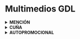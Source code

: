 # Multimedios GDL

<details>
<summary><b>MENCIÓN</b></summary>

  <details>
    <summary><i>SUPERIMPOSICION</i></summary>

#### MENCIÓN – SUPERIMPOSICION
- **COSTA RICA TOURISM BOARD**  
  - **Rango:** 14–15 s  
  - **ID:**
    ```
    16363340
    ```

- **PLEX**  
  - **Rango:** 5–12 s  
  - **ID:**
    ```
    16135314
    ```

- **RUNTIME**  
  - **Rango:** 6–11 s  
  - **ID:**
    ```
    16133456
    ```

- **ROKU CHANNEL**  
  - **Rango:** 4–11 s  
  - **ID:**
    ```
    16236863
    ```

- **PLUTO TV**  
  - **Rango:** 4–9 s  
  - **ID:**
    ```
    16120963
    ```

- **SAMSUNG TV PLUS**  
  - **Rango:** 5–9 s  
  - **ID:**
    ```
    16119647
    ```

- **RTC CLASIFICACION A**  
  - **Rango:** 7–10 s  
  - **ID:**
    ```
    16342490
    ```

- **SECRETO HERBAL**  
  - **Rango:** 15–19 s  
  - **ID:**
    ```
    16423812
    ```

- **STUDIO F**  
  - **Rango:** 10–11 s  
  - **ID:**
    ```
    16331389
    ```

- **TCL**  
  - **Rango:** 4–11 s  
  - **ID:**
    ```
    16055846
    ```

- **PRAGNA**  
  - **Rango:** 10–10 s  
  - **ID:**
    ```
    16233765
    ```

- **OH JOY**  
  - **Rango:** 10–10 s  
  - **ID:**
    ```
    16233761
    ```

- **FRUTARINDO**  
  - **Rango:** 10–10 s  
  - **ID:**
    ```
    16233756
    ```

- **CAJA POPULAR 15 DE MAYO**  
  - **Rango:** 11–11 s  
  - **ID:**
    ```
    16168830
    ```

- **LG CHANNELS**  
  - **Rango:** 9–9 s  
  - **ID:**
    ```
    16255906
    ```

- **CAJA POPULAR 15 DE MAYO**  
  - **Rango:** 11–11 s  
  - **ID:**
    ```
    16154216
    ```

- **CHESTER Y PECK**  
  - **Rango:** 11–11 s  
  - **ID:**
    ```
    16132974
    ```

- **BOUTIQUE LOOK AT ME**  
  - **Rango:** 13–13 s  
  - **ID:**
    ```
    16394888
    ```

- **L.A CLOTHING**  
  - **Rango:** 12–12 s  
  - **ID:**
    ```
    16369608
    ```

- **LG CHANNELS**  
  - **Rango:** 10–10 s  
  - **ID:**
    ```
    16156813
    ```

  </details>

  <details>
    <summary><i>MENCIÓN</i></summary>

#### MENCIÓN – MENCIÓN
- **CROQUETON**  
  - **Rango:** 26–46 s  
  - **ID:**
    ```
    16438877
    ```

- **ZORRO**  
  - **Rango:** 23–24 s  
  - **ID:**
    ```
    16441494
    ```

- **IESDA**  
  - **Rango:** 28–28 s  
  - **ID:**
    ```
    16438365
    ```

- **SECRETO HERBAL**  
  - **Rango:** 24–24 s  
  - **ID:**
    ```
    16418975
    ```

- **BBVA**  
  - **Rango:** 28–28 s  
  - **ID:**
    ```
    16028531
    ```

- **RUSHBET**  
  - **Rango:** 39–39 s  
  - **ID:**
    ```
    16416453
    ```

- **NIDAL**  
  - **Rango:** 3–3 s  
  - **ID:**
    ```
    16428212
    ```

- **BOING**  
  - **Rango:** 44–44 s  
  - **ID:**
    ```
    16368270
    ```

- **CASA MARCHAND**  
  - **Rango:** 54–54 s  
  - **ID:**
    ```
    16441024
    ```

- **BOING**  
  - **Rango:** 46–46 s  
  - **ID:**
    ```
    16344429
    ```

- **BOING**  
  - **Rango:** 52–52 s  
  - **ID:**
    ```
    16086369
    ```

  </details>

  <details>
    <summary><i>ACCIÓN ESPECIAL</i></summary>

#### MENCIÓN – ACCIÓN ESPECIAL
- **BUENAS NOCHES DON FEMATT**  
  - **Rango:** 19–21 s  
  - **ID:**
    ```
    16350153
    ```

- **SECRETO HERBAL**  
  - **Rango:** 20–22 s  
  - **ID:**
    ```
    16423816
    ```

- **CHISMORREO**  
  - **Rango:** 48–50 s  
  - **ID:**
    ```
    16353252
    ```

- **MMA MEXICO**  
  - **Rango:** 20–21 s  
  - **ID:**
    ```
    16443409
    ```

- **ES SHOW EL MUSICAL**  
  - **Rango:** 21–21 s  
  - **ID:**
    ```
    16152789
    ```

  </details>

  <details>
    <summary><i>PATROCINIO</i></summary>

#### MENCIÓN – PATROCINIO
- **SOUND OF FREEDOM FOUNDATION**  
  - **Rango:** 2–4 s  
  - **ID:**
    ```
    16223848
    ```

  </details>

  <details>
    <summary><i>BLOQUE PATROCINADO</i></summary>

#### MENCIÓN – BLOQUE PATROCINADO
- **SECRETO HERBAL**  
  - **Rango:** 143–397 s  
  - **ID:**
    ```
    16418964
    ```

- **COSTA RICA I AMBIENTAL ACCION ESPECIAL MENCION**  
  - **Rango:** 269–269 s  
  - **ID:**
    ```
    16363243
    ```

- **ARANZAZU SUPERIMPOSICION**  
  - **Rango:** 236–236 s  
  - **ID:**
    ```
    16442827
    ```

- **LA FINA**  
  - **Rango:** 126–126 s  
  - **ID:**
    ```
    16093700
    ```

- **THATS NOT A HAT**  
  - **Rango:** 390–390 s  
  - **ID:**
    ```
    16424024
    ```

- **TECATE**  
  - **Rango:** 275–275 s  
  - **ID:**
    ```
    16151642
    ```

  </details>

</details>

<details>
<summary><b>CUÑA</b></summary>

  <details>
    <summary><i>REGULAR PROMOCION</i></summary>

#### CUÑA – REGULAR PROMOCION
- **(SPOT PENDIENTE)**  
  - **Rango:** 10–11 s  
  - **ID:**
    ```
    16443822
    ```

- **(SPOT PENDIENTE)**  
  - **Rango:** 11–11 s  
  - **ID:**
    ```
    16443805
    ```

- **(SPOT PENDIENTE)**  
  - **Rango:** 8–12 s  
  - **ID:**
    ```
    16443806
    ```

- **(SPOT PENDIENTE)**  
  - **Rango:** 11–12 s  
  - **ID:**
    ```
    16443807
    ```

- **PAPEL HIGIENICO AZALEA 2X$48 (TX: SEPT 17)**  
  - **Rango:** 10–11 s  
  - **ID:**
    ```
    16442258
    ```

- **CAFE ANDATTI CAPPUCCINO MEDIANO DE 360 MILILITROS 2X$52 (TX: SEPT 17)**  
  - **Rango:** 10–10 s  
  - **ID:**
    ```
    16442278
    ```

- **(SPOT PENDIENTE)**  
  - **Rango:** 11–11 s  
  - **ID:**
    ```
    16443584
    ```

- **(SPOT PENDIENTE)**  
  - **Rango:** 11–11 s  
  - **ID:**
    ```
    16443826
    ```

- **PAQUETE PARA DISFRUTES INTERNET CON VELOCIDAD DE OTRO PLANETA CON DISNEY+ INCLUIDO DESDE $510 AL MES LILO Y STITCH A PARTIR DEL 3 SEPT EN DISNEY+**  
  - **Rango:** 21–21 s  
  - **ID:**
    ```
    16411838
    ```

  </details>

  <details>
    <summary><i>SPOT REGULAR</i></summary>

#### CUÑA – SPOT REGULAR
- **PARA LA GRIPA PARA LAS COSAS PARA EL DOLOR EN CAPSULAS BLANDAS ALIVIO RAPIDO Y SEGURO**  
  - **Rango:** 8–8 s  
  - **ID:**
    ```
    16429016
    ```

- **200 AÑOS MUJERES Y HOMBRES ILUSTRES HAN DADO FORMA A LA CORTE PARA QUE TODA PERSONA QUE SE QUEJE CON JUSTICIA TENGA UN TRIBUNAL QUE LO AMPARE**  
  - **Rango:** 30–30 s  
  - **ID:**
    ```
    16272444
    ```

- **DESDE 2019 TRABAJAMOS POR LA TRANSFORMACION EN LA DEFENSORIA NACIONAL DE LOS DERECHOS DEL PUEBLO PARA QUE LAS RECOMENDACIONES SEAN OBLIGATORIAS**  
  - **Rango:** 30–30 s  
  - **ID:**
    ```
    16304690
    ```

- **LA EDUCACION ES UN DERECHO NO ES UNA MERCANCIA NI UN PRIVILEGIO ESTAMOS AMPLIANDO EL NUMERO DE PREPARATORIAS SEPT 38 MIL NUEVO LUGARES**  
  - **Rango:** 30–30 s  
  - **ID:**
    ```
    16440482
    ```

- **DA EL GRITO Y GANA 23 SEPT EL GRAN SORTEO ESPECIAL DE LAS Y LOS MIGRANTES APOYA QUE EN SUS CANTOS LEJOS NUNCA OLVIDAN SUS RAICES**  
  - **Rango:** 31–31 s  
  - **ID:**
    ```
    16442070
    ```

  </details>

</details>

<details>
<summary><b>AUTOPROMOCIONAL</b></summary>

  <details>
    <summary><i>AUTO PROMOCIONAL</i></summary>

#### AUTOPROMOCIONAL – AUTO PROMOCIONAL
- **LOGO DEL CANAL**  
  - **Rango:** 8–20 s  
  - **ID:**
    ```
    15880632
    ```

- **BUSCANOS EN FACEBOOK COMO MULTIMEDIOS TELEVISION POR CANAL 6.**  
  - **Rango:** 4–6 s  
  - **ID:**
    ```
    16217205
    ```

- **ESTA SEMANA EN ESTE ESTEREO: BENNY BETO DANNY ALFARO SERBIA JENNY JUEVES NOCHE CANAL 6.**  
  - **Rango:** 19–19 s  
  - **ID:**
    ```
    16442171
    ```

- **SIGUENOS EN TIKTOK COMO MULTIMEDIOS TV POR CANAL 6.**  
  - **Rango:** 5–5 s  
  - **ID:**
    ```
    16336591
    ```

- **EN BUENAS NOCHES CON ZEMBA BUSCANDO A PEPE HUESOS Y SILVIA DE OCHOA EN ESCUELITO DEL SEXO.**  
  - **Rango:** 21–21 s  
  - **ID:**
    ```
    16443825
    ```

- **AUTOPROMO**  
  - **Rango:** 20–20 s  
  - **ID:**
    ```
    16443839
    ```

  </details>

  <details>
    <summary><i>CAPSULA</i></summary>

#### AUTOPROMOCIONAL – CAPSULA
- **(TX: MOMENTOS DEL 6)**  
  - **Rango:** 90–98 s  
  - **ID:**
    ```
    16281603
    ```

- **(TX: MOMENTOS SNSERIO)**  
  - **Rango:** 42–71 s  
  - **ID:**
    ```
    16392834
    ```

- **(TX: 6 DEPORTES)**  
  - **Rango:** 126–126 s  
  - **ID:**
    ```
    16266689
    ```

- **(TX: MOMENTOS DEL 6)**  
  - **Rango:** 91–91 s  
  - **ID:**
    ```
    16306626
    ```

  </details>

  <details>
    <summary><i>AVANCE DE PROGRAMA</i></summary>

#### AUTOPROMOCIONAL – AVANCE DE PROGRAMA
- **TELEDIARIO AL MINUTO**  
  - **Rango:** 79–90 s  
  - **ID:**
    ```
    16353455
    ```

  </details>

</details>
